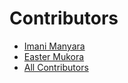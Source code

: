 Contributors
============

- [Imani Manyara](https://github.com/imanimanyara)
- [Easter Mukora](https://github.com/eastermukora)
- [All Contributors](../../contributors)
